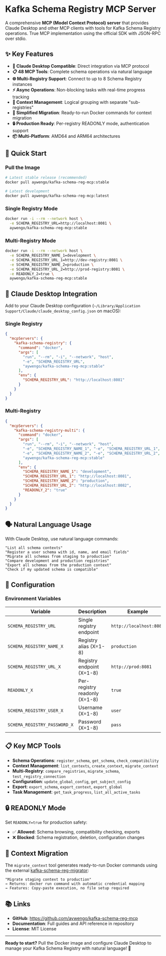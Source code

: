 # Kafka Schema Registry MCP Server

A comprehensive **MCP (Model Context Protocol) server** that provides Claude Desktop and other MCP clients with tools for Kafka Schema Registry operations. True MCP implementation using the official SDK with JSON-RPC over stdio.

## ✨ Key Features

- **🤖 Claude Desktop Compatible**: Direct integration via MCP protocol
- **📋 48 MCP Tools**: Complete schema operations via natural language
- **🌐 Multi-Registry Support**: Connect to up to 8 Schema Registry instances
- **⚡ Async Operations**: Non-blocking tasks with real-time progress tracking
- **🔧 Context Management**: Logical grouping with separate "sub-registries"
- **🚀 Simplified Migration**: Ready-to-run Docker commands for context migration
- **🔒 Production Ready**: Per-registry READONLY mode, authentication support
- **📦 Multi-Platform**: AMD64 and ARM64 architectures

## 🚀 Quick Start

### Pull the Image
```bash
# Latest stable release (recommended)
docker pull aywengo/kafka-schema-reg-mcp:stable

# Latest development
docker pull aywengo/kafka-schema-reg-mcp:latest
```

### Single Registry Mode
```bash
docker run -i --rm --network host \
  -e SCHEMA_REGISTRY_URL=http://localhost:8081 \
  aywengo/kafka-schema-reg-mcp:stable
```

### Multi-Registry Mode
```bash
docker run -i --rm --network host \
  -e SCHEMA_REGISTRY_NAME_1=development \
  -e SCHEMA_REGISTRY_URL_1=http://dev-registry:8081 \
  -e SCHEMA_REGISTRY_NAME_2=production \
  -e SCHEMA_REGISTRY_URL_2=http://prod-registry:8081 \
  -e READONLY_2=true \
  aywengo/kafka-schema-reg-mcp:stable
```

## 🤖 Claude Desktop Integration

Add to your Claude Desktop configuration (`~/Library/Application Support/Claude/claude_desktop_config.json` on macOS):

### Single Registry
```json
{
  "mcpServers": {
    "kafka-schema-registry": {
      "command": "docker",
      "args": [
        "run", "--rm", "-i", "--network", "host",
        "-e", "SCHEMA_REGISTRY_URL",
        "aywengo/kafka-schema-reg-mcp:stable"
      ],
      "env": {
        "SCHEMA_REGISTRY_URL": "http://localhost:8081"
      }
    }
  }
}
```

### Multi-Registry
```json
{
  "mcpServers": {
    "kafka-schema-registry-multi": {
      "command": "docker",
      "args": [
        "run", "--rm", "-i", "--network", "host",
        "-e", "SCHEMA_REGISTRY_NAME_1", "-e", "SCHEMA_REGISTRY_URL_1",
        "-e", "SCHEMA_REGISTRY_NAME_2", "-e", "SCHEMA_REGISTRY_URL_2", "-e", "READONLY_2",
        "aywengo/kafka-schema-reg-mcp:stable"
      ],
      "env": {
        "SCHEMA_REGISTRY_NAME_1": "development",
        "SCHEMA_REGISTRY_URL_1": "http://localhost:8081",
        "SCHEMA_REGISTRY_NAME_2": "production", 
        "SCHEMA_REGISTRY_URL_2": "http://localhost:8082",
        "READONLY_2": "true"
      }
    }
  }
}
```

## 🗣️ Natural Language Usage

With Claude Desktop, use natural language commands:

```
"List all schema contexts"
"Register a user schema with id, name, and email fields"
"Migrate all schemas from staging to production"
"Compare development and production registries"
"Export all schemas from the production context"
"Check if my updated schema is compatible"
```

## 🔧 Configuration

### Environment Variables

| Variable | Description | Example |
|----------|-------------|---------|
| `SCHEMA_REGISTRY_URL` | Single registry endpoint | `http://localhost:8081` |
| `SCHEMA_REGISTRY_NAME_X` | Registry alias (X=1-8) | `production` |
| `SCHEMA_REGISTRY_URL_X` | Registry endpoint (X=1-8) | `http://prod:8081` |
| `READONLY_X` | Per-registry readonly (X=1-8) | `true` |
| `SCHEMA_REGISTRY_USER_X` | Username (X=1-8) | `user` |
| `SCHEMA_REGISTRY_PASSWORD_X` | Password (X=1-8) | `pass` |

## 📋 Key MCP Tools

- **Schema Operations**: `register_schema`, `get_schema`, `check_compatibility`
- **Context Management**: `list_contexts`, `create_context`, `migrate_context`
- **Multi-Registry**: `compare_registries`, `migrate_schema`, `test_registry_connection`
- **Configuration**: `update_global_config`, `get_subject_config`
- **Export**: `export_schema`, `export_context`, `export_global`
- **Task Management**: `get_task_progress`, `list_all_active_tasks`

## 🔒 READONLY Mode

Set `READONLY=true` for production safety:
- ✅ **Allowed**: Schema browsing, compatibility checking, exports
- ❌ **Blocked**: Schema registration, deletion, configuration changes

## 🚀 Context Migration

The `migrate_context` tool generates ready-to-run Docker commands using the external [kafka-schema-reg-migrator](https://github.com/aywengo/kafka-schema-reg-migrator):

```
"Migrate staging context to production"
→ Returns: docker run command with automatic credential mapping
→ Features: Copy-paste execution, no file setup required
```

## 📚 Links

- **GitHub**: https://github.com/aywengo/kafka-schema-reg-mcp
- **Documentation**: Full guides and API reference in repository
- **License**: MIT License

---

**Ready to start?** Pull the Docker image and configure Claude Desktop to manage your Kafka Schema Registry with natural language! 🚀 